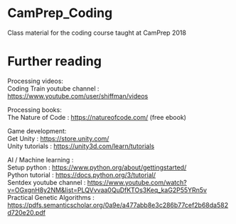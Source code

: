 # CamPrep_Coding
Class material for the coding course taught at CamPrep 2018

# Further reading

Processing videos:  
Coding Train youtube channel : https://www.youtube.com/user/shiffman/videos  

Processing books:  
The Nature of Code : https://natureofcode.com/ (free ebook)  

Game development:  
Get Unity : https://store.unity.com/  
Unity tutorials : https://unity3d.com/learn/tutorials  

AI / Machine learning :  
Setup python : https://www.python.org/about/gettingstarted/  
Python tutorial : https://docs.python.org/3/tutorial/  
Sentdex youtube channel : https://www.youtube.com/watch?v=OGxgnH8y2NM&list=PLQVvvaa0QuDfKTOs3Keq_kaG2P55YRn5v  
Practical Genetic Algorithms : https://pdfs.semanticscholar.org/0a9e/a477abb8e3c286b77cef2b68da582d720e20.pdf  
